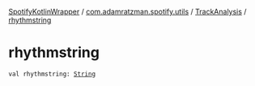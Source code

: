[SpotifyKotlinWrapper](../../index.md) / [com.adamratzman.spotify.utils](../index.md) / [TrackAnalysis](index.md) / [rhythmstring](./rhythmstring.md)

# rhythmstring

`val rhythmstring: `[`String`](https://kotlinlang.org/api/latest/jvm/stdlib/kotlin/-string/index.html)